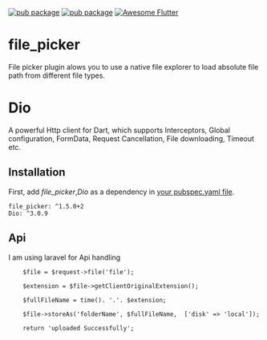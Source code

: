 [![pub package](https://img.shields.io/pub/v/file_picker.svg)](https://pub.dartlang.org/packages/file_picker)
[![pub package](https://img.shields.io/pub/v/dio.svg)](https://pub.dev/packages/dio#-readme-tab-)
[![Awesome Flutter](https://img.shields.io/badge/Awesome-Flutter-blue.svg?longCache=true&style=flat-square)](https://github.com/Solido/awesome-flutter)

# file_picker

File picker plugin alows you to use a native file explorer to load absolute file path from different file types.

# Dio

A powerful Http client for Dart, which supports Interceptors, Global configuration, FormData, Request Cancellation, File downloading, Timeout etc.

## Installation

First, add  *file_picker*,*Dio*  as a dependency in [your pubspec.yaml file](https://flutter.io/platform-plugins/).

```
file_picker: ^1.5.0+2
Dio: ^3.0.9
```

## Api

I am using laravel for Api handling

```
    $file = $request->file('file');

    $extension = $file->getClientOriginalExtension();

    $fullFileName = time(). '.'. $extension;

    $file->storeAs('folderName', $fullFileName,  ['disk' => 'local']);

    return 'uploaded Successfully';
```
